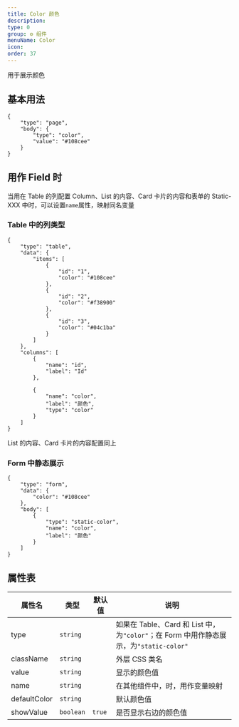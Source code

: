 ```yaml
---
title: Color 颜色
description:
type: 0
group: ⚙ 组件
menuName: Color
icon:
order: 37
---
```


用于展示颜色

## 基本用法

```schema
{
    "type": "page",
    "body": {
        "type": "color",
        "value": "#108cee"
    }
}
```

## 用作 Field 时

当用在 Table 的列配置 Column、List 的内容、Card 卡片的内容和表单的 Static-XXX 中时，可以设置`name`属性，映射同名变量

### Table 中的列类型

```schema: scope="body"
{
    "type": "table",
    "data": {
        "items": [
            {
                "id": "1",
                "color": "#108cee"
            },
            {
                "id": "2",
                "color": "#f38900"
            },
            {
                "id": "3",
                "color": "#04c1ba"
            }
        ]
    },
    "columns": [
        {
            "name": "id",
            "label": "Id"
        },

        {
            "name": "color",
            "label": "颜色",
            "type": "color"
        }
    ]
}
```

List 的内容、Card 卡片的内容配置同上

### Form 中静态展示

```schema: scope="body"
{
    "type": "form",
    "data": {
        "color": "#108cee"
    },
    "body": [
        {
            "type": "static-color",
            "name": "color",
            "label": "颜色"
        }
    ]
}
```

## 属性表

| 属性名       | 类型      | 默认值 | 说明                                                                                   |
| ------------ | --------- | ------ | -------------------------------------------------------------------------------------- |
| type         | `string`  |        | 如果在 Table、Card 和 List 中，为`"color"`；在 Form 中用作静态展示，为`"static-color"` |
| className    | `string`  |        | 外层 CSS 类名                                                                          |
| value        | `string`  |        | 显示的颜色值                                                                           |
| name         | `string`  |        | 在其他组件中，时，用作变量映射                                                         |
| defaultColor | `string`  |        | 默认颜色值                                                                             |
| showValue    | `boolean` | `true` | 是否显示右边的颜色值                                                                   |
